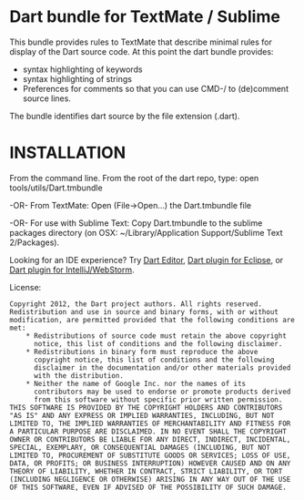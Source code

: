 # Dart bundle for TextMate / Sublime

This bundle provides rules to TextMate that describe minimal rules for display of the
Dart source code. At this point the dart bundle provides:

* syntax highlighting of keywords
* syntax highlighting of strings
* Preferences for comments so that you can use CMD-/ to (de)comment source lines.

The bundle identifies dart source by the file extension (.dart).

INSTALLATION
============

From the command line. From the root of the dart repo, type:
open tools/utils/Dart.tmbundle

-OR-
From TextMate:
Open (File->Open...) the Dart.tmbundle file

-OR-
For use with Sublime Text:
Copy Dart.tmbundle to the sublime packages directory (on OSX: 
~/Library/Application Support/Sublime Text 2/Packages).

Looking for an IDE experience? Try [Dart Editor][1],
[Dart plugin for Eclipse][2], or [Dart plugin for IntelliJ/WebStorm][3].

License:

    Copyright 2012, the Dart project authors. All rights reserved.
    Redistribution and use in source and binary forms, with or without
    modification, are permitted provided that the following conditions are
    met:
        * Redistributions of source code must retain the above copyright
          notice, this list of conditions and the following disclaimer.
        * Redistributions in binary form must reproduce the above
          copyright notice, this list of conditions and the following
          disclaimer in the documentation and/or other materials provided
          with the distribution.
        * Neither the name of Google Inc. nor the names of its
          contributors may be used to endorse or promote products derived
          from this software without specific prior written permission.
    THIS SOFTWARE IS PROVIDED BY THE COPYRIGHT HOLDERS AND CONTRIBUTORS
    "AS IS" AND ANY EXPRESS OR IMPLIED WARRANTIES, INCLUDING, BUT NOT
    LIMITED TO, THE IMPLIED WARRANTIES OF MERCHANTABILITY AND FITNESS FOR
    A PARTICULAR PURPOSE ARE DISCLAIMED. IN NO EVENT SHALL THE COPYRIGHT
    OWNER OR CONTRIBUTORS BE LIABLE FOR ANY DIRECT, INDIRECT, INCIDENTAL,
    SPECIAL, EXEMPLARY, OR CONSEQUENTIAL DAMAGES (INCLUDING, BUT NOT
    LIMITED TO, PROCUREMENT OF SUBSTITUTE GOODS OR SERVICES; LOSS OF USE,
    DATA, OR PROFITS; OR BUSINESS INTERRUPTION) HOWEVER CAUSED AND ON ANY
    THEORY OF LIABILITY, WHETHER IN CONTRACT, STRICT LIABILITY, OR TORT
    (INCLUDING NEGLIGENCE OR OTHERWISE) ARISING IN ANY WAY OUT OF THE USE
    OF THIS SOFTWARE, EVEN IF ADVISED OF THE POSSIBILITY OF SUCH DAMAGE.

[1]: http://www.dartlang.org/editor
[2]: http://news.dartlang.org/2012/08/dart-plugin-for-eclipse-is-ready-for.html
[3]: http://plugins.intellij.net/plugin/?id=6351
